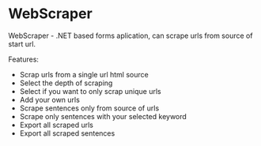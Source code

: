 # WebScraper
WebScraper - .NET based forms aplication, can scrape urls from source of start url.

Features:
* Scrap urls from a single url html source
* Select the depth of scraping
* Select if you want to only scrap unique urls
* Add your own urls
* Scrape sentences only from source of urls
* Scrape only sentences with your selected keyword
* Export all scraped urls
* Export all scraped sentences
